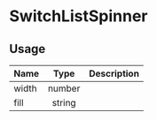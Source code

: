 <!-- 
This is an auto-generated markdown. 
You can change it in "src/molecules/SwitchList/SwitchListSpinner.js" and run build:docs to update this file.
-->
# SwitchListSpinner

## Usage
| Name        | Type           | Description  |
| ----------- |:--------------:| ------------:|
|width|number|
|fill|string|
